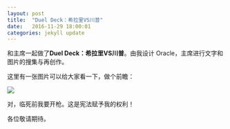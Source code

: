 ```yaml
---
layout: post
title:  "Duel Deck：希拉里VS川普"
date:   2016-11-29 18:00:01
categories: jekyll update
---
```

和主席一起做了**Duel Deck：希拉里VS川普**。由我设计 Oracle，主席进行文字和图片的搜集与再创作。

这里有一张图片可以给大家看一下，做个前瞻：

![](https://fstopgun.github.io/fstopgun/images/IMG_1353.JPG)

对，临死前我要开枪。这是宪法赋予我的权利！

各位敬请期待。

